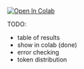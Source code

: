 <a target="_blank" href="https://colab.research.google.com/github/jayendra-ram/wsct_interpretability/blob/main/WCST.ipynb">
  <img src="https://colab.research.google.com/assets/colab-badge.svg" alt="Open In Colab"/>
</a>

TODO:

* table of results
* show in colab (done)
* error checking
* token distribution
